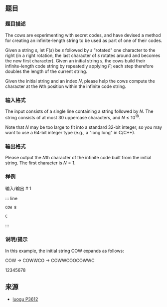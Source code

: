 ## 题目




### 题目描述

The cows are experimenting with secret codes, and have devised a method for creating an infinite-length string to be used as part of one of their codes.

Given a string $s$, let $F(s)$ be $s$ followed by $s$ "rotated" one character to the right (in a right rotation, the last character of $s$ rotates around and becomes the new first character). Given an initial string $s$, the cows build their infinite-length code string by repeatedly applying $F$; each step therefore doubles the length of the current string.


Given the initial string and an index $N$, please help the cows compute the character at the $N$th position within the infinite code string.





### 输入格式
The input consists of a single line containing a string followed by $N$. The string consists of at most 30 uppercase characters, and $N \leq 10^{18}$.

Note that $N$ may be too large to fit into a standard 32-bit integer, so you may want to use a 64-bit integer type (e.g., a "long long" in C/C++).





### 输出格式

Please output the $N$th character of the infinite code built from the initial string. The first character is $N=1$.






### 样例


输入/输出 # 1

::: line
```
COW 8
```

```
C
```
:::





### 说明/提示
In this example, the initial string COW expands as follows:


COW -> COWWCO -> COWWCOOCOWWC

12345678





## 来源

- [luogu P3612](https://www.luogu.com.cn/problem/P3612)
